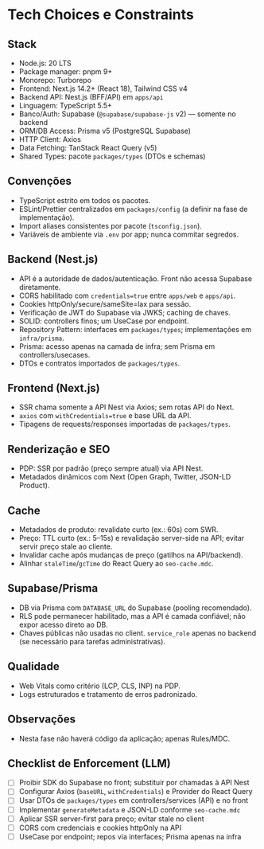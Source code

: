 # Tech Choices e Constraints

## Stack
- Node.js: 20 LTS
- Package manager: pnpm 9+
- Monorepo: Turborepo
- Frontend: Next.js 14.2+ (React 18), Tailwind CSS v4
- Backend API: Nest.js (BFF/API) em `apps/api`
- Linguagem: TypeScript 5.5+
- Banco/Auth: Supabase (`@supabase/supabase-js` v2) — somente no backend
- ORM/DB Access: Prisma v5 (PostgreSQL Supabase)
- HTTP Client: Axios
- Data Fetching: TanStack React Query (v5)
- Shared Types: pacote `packages/types` (DTOs e schemas)

## Convenções
- TypeScript estrito em todos os pacotes.
- ESLint/Prettier centralizados em `packages/config` (a definir na fase de implementação).
- Import aliases consistentes por pacote (`tsconfig.json`).
- Variáveis de ambiente via `.env` por app; nunca commitar segredos.

## Backend (Nest.js)
- API é a autoridade de dados/autenticação. Front não acessa Supabase diretamente.
- CORS habilitado com `credentials=true` entre `apps/web` e `apps/api`.
- Cookies httpOnly/secure/sameSite=lax para sessão.
- Verificação de JWT do Supabase via JWKS; caching de chaves.
- SOLID: controllers finos; um UseCase por endpoint.
- Repository Pattern: interfaces em `packages/types`; implementações em `infra/prisma`.
- Prisma: acesso apenas na camada de infra; sem Prisma em controllers/usecases.
- DTOs e contratos importados de `packages/types`.

## Frontend (Next.js)
- SSR chama somente a API Nest via Axios; sem rotas API do Next.
- `axios` com `withCredentials=true` e base URL da API.
- Tipagens de requests/responses importadas de `packages/types`.

## Renderização e SEO
- PDP: SSR por padrão (preço sempre atual) via API Nest.
- Metadados dinâmicos com Next (Open Graph, Twitter, JSON-LD Product).

## Cache
- Metadados de produto: revalidate curto (ex.: 60s) com SWR.
- Preço: TTL curto (ex.: 5–15s) e revalidação server-side na API; evitar servir preço stale ao cliente.
- Invalidar cache após mudanças de preço (gatilhos na API/backend).
- Alinhar `staleTime`/`gcTime` do React Query ao `seo-cache.mdc`.

## Supabase/Prisma
- DB via Prisma com `DATABASE_URL` do Supabase (pooling recomendado).
- RLS pode permanecer habilitado, mas a API é camada confiável; não expor acesso direto ao DB.
- Chaves públicas não usadas no client. `service_role` apenas no backend (se necessário para tarefas administrativas).

## Qualidade
- Web Vitals como critério (LCP, CLS, INP) na PDP.
- Logs estruturados e tratamento de erros padronizado.

## Observações
- Nesta fase não haverá código da aplicação; apenas Rules/MDC.

## Checklist de Enforcement (LLM)
- [ ] Proibir SDK do Supabase no front; substituir por chamadas à API Nest
- [ ] Configurar Axios (`baseURL`, `withCredentials`) e Provider do React Query
- [ ] Usar DTOs de `packages/types` em controllers/services (API) e no front
- [ ] Implementar `generateMetadata` e JSON-LD conforme `seo-cache.mdc`
- [ ] Aplicar SSR server-first para preço; evitar stale no client
- [ ] CORS com credenciais e cookies httpOnly na API
- [ ] UseCase por endpoint; repos via interfaces; Prisma apenas na infra
